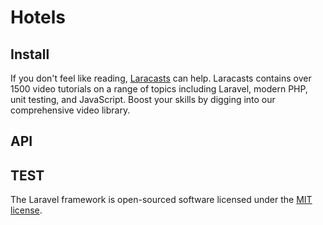 # Hotels


## Install

If you don't feel like reading, [Laracasts](https://laracasts.com) can help. Laracasts contains over 1500 video tutorials on a range of topics including Laravel, modern PHP, unit testing, and JavaScript. Boost your skills by digging into our comprehensive video library.

## API


## TEST

The Laravel framework is open-sourced software licensed under the [MIT license](https://opensource.org/licenses/MIT).
